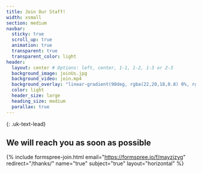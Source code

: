 ```yaml
---
title: Join Our Staff!
width: xsmall
section: medium
navbar:
  sticky: true
  scroll_up: true
  animation: true
  transparent: true
  transparent_color: light
header:
  layout: center # Options: left, center, 1-1, 1-2, 1-3 or 2-3
  background_image: joinUs.jpg
  background_video: join.mp4
  background_overlay: "linear-gradient(90deg, rgba(22,20,18,0.8) 0%, rgba(90,71,58,0.8) 35%, rgba(199,189,177,0.8) 100%)"
  color: light
  header_size: large
  heading_size: medium
  parallax: true
---
```


{: .uk-text-lead}

## We will reach you as soon as possible
{% include formspree-join.html email="https://formspree.io/f/mayzjzyg" redirect="/thanks/" name="true" subject="true" layout="horizontal" %}